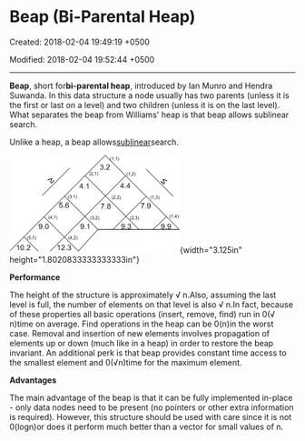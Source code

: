 # Beap (Bi-Parental Heap)

Created: 2018-02-04 19:49:19 +0500

Modified: 2018-02-04 19:52:44 +0500

---

**Beap**, short for**bi-parental heap**, introduced by Ian Munro and Hendra Suwanda. In this data structure a node usually has two parents (unless it is the first or last on a level) and two children (unless it is on the last level). What separates the beap from Williams' heap is that beap allows sublinear search.



Unlike a heap, a beap allows[sublinear](https://en.wikipedia.org/wiki/Sublinear)search.



![](media/Beap-(Bi-Parental-Heap)-image1.png){width="3.125in" height="1.8020833333333333in"}





**Performance**

The height of the structure is approximately √ n.Also, assuming the last level is full, the number of elements on that level is also √ n.In fact, because of these properties all basic operations (insert, remove, find) run in 0(√ n)time on average. Find operations in the heap can be 0(n)in the worst case. Removal and insertion of new elements involves propagation of elements up or down (much like in a heap) in order to restore the beap invariant. An additional perk is that beap provides constant time access to the smallest element and 0(√n)time for the maximum element.

**Advantages**

The main advantage of the beap is that it can be fully implemented in-place - only data nodes need to be present (no pointers or other extra information is required). However, this structure should be used with care since it is not 0(logn)or does it perform much better than a vector for small values of n.



